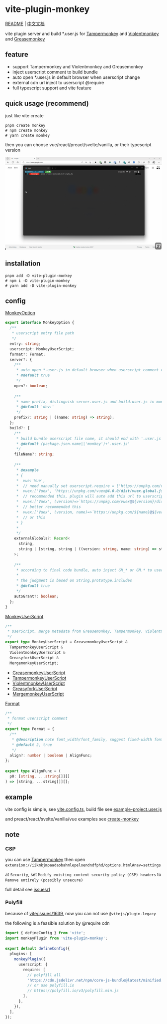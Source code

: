 # vite-plugin-monkey

[README](README.md) | [中文文档](README_zh.md)

vite plugin server and build \*.user.js for [Tampermonkey](https://www.tampermonkey.net/) and [Violentmonkey](https://violentmonkey.github.io/) and [Greasemonkey](https://www.greasespot.net/)

## feature

- support Tampermonkey and Violentmonkey and Greasemonkey
- inject userscript comment to build bundle
- auto open \*.user.js in default browser when userscript change
- external cdn url inject to userscript @require
- full typescript support and vite feature

## quick usage (recommend)

just like vite create

```shell
pnpm create monkey
# npm create monkey
# yarn create monkey
```

then you can choose vue/react/preact/svelte/vanilla, or their typescript version

![vue-ts](https://raw.githubusercontent.com/lisonge/src/main/img/2022-07-15_15-28-39.gif)

## installation

```shell
pnpm add -D vite-plugin-monkey
# npm i -D vite-plugin-monkey
# yarn add -D vite-plugin-monkey
```

## config

[MonkeyOption](./src/index.ts#L42)

```ts
export interface MonkeyOption {
  /**
   * userscript entry file path
   */
  entry: string;
  userscript: MonkeyUserScript;
  format?: Format;
  server?: {
    /**
     * auto open *.user.js in default browser when userscript comment change or vite server first start
     * @default true
     */
    open?: boolean;

    /**
     * name prefix, distinguish server.user.js and build.user.js in monkey extension install list
     * @default 'dev:'
     */
    prefix?: string | ((name: string) => string);
  };
  build?: {
    /**
     * build bundle userscript file name, it should end with '.user.js'
     * @default (package.json.name||'monkey')+'.user.js'
     */
    fileName?: string;

    /**
     * @example
     * {
     *  vue:'Vue',
     *  // need manually set userscript.require = ['https://unpkg.com/vue@3.0.0/dist/vue.global.js']
     *  vuex:['Vuex', 'https://unpkg.com/vuex@4.0.0/dist/vuex.global.js'],
     *  // recommended this, plugin will auto add this url to userscript.require
     *  vuex:['Vuex', (version)=>`https://unpkg.com/vuex@${version}/dist/vuex.global.js`],
     *  // better recommended this
     *  vuex:['Vuex', (version, name)=>`https://unpkg.com/${name}@${version}/dist/vuex.global.js`],
     *  // or this
     * }
     *
     */
    externalGlobals?: Record<
      string,
      string | [string, string | ((version: string, name: string) => string)]
    >;

    /**
     * according to final code bundle, auto inject GM_* or GM.* to userscript comment grant
     *
     * the judgment is based on String.prototype.includes
     * @default true
     */
    autoGrant?: boolean;
  };
}
```

[MonkeyUserScript](./src/userscript/index.ts#L138)

```ts
/**
 * UserScript, merge metadata from Greasemonkey, Tampermonkey, Violentmonkey, Greasyfork
 */
export type MonkeyUserScript = GreasemonkeyUserScript &
  TampermonkeyUserScript &
  ViolentmonkeyUserScript &
  GreasyforkUserScript &
  MergemonkeyUserScript;
```

- [GreasemonkeyUserScript](./src/userscript/greasemonkey.ts#L38)
- [TampermonkeyUserScript](./src/userscript/tampermonkey.ts#L77)
- [ViolentmonkeyUserScript](./src/userscript/violentmonkey.ts#L81)
- [GreasyforkUserScript](./src/userscript/index.ts#L33)
- [MergemonkeyUserScript](./src/userscript/index.ts#L61)

[Format](./src/userscript/common.ts#L12)

```ts
/**
 * format userscript comment
 */
export type Format = {
  /**
   * @description note font_width/font_family, suggest fixed-width font
   * @default 2, true
   */
  align?: number | boolean | AlignFunc;
};

export type AlignFunc = (
  p0: [string, ...string[]][]
) => [string, ...string[]][];
```

## example

vite config is simple, see [vite.config.ts](./test/example/vite.config.ts), build file see [example-project.user.js](./test/example/dist/example-project.user.js)

and preact/react/svelte/vanilla/vue examples see [create-monkey](https://github.com/lisonge/create-monkey.git)

## note

### CSP

you can use [Tampermonkey](https://www.tampermonkey.net/) then open `extension://iikmkjmpaadaobahmlepeloendndfphd/options.html#nav=settings`

at `Security`, set `Modify existing content security policy (CSP) headers` to `Remove entirely (possibly unsecure)`

full detail see [issues/1](https://github.com/lisonge/vite-plugin-monkey/issues/1)

### Polyfill

because of [vite/issues/1639](https://github.com/vitejs/vite/issues/1639), now you can not use `@vitejs/plugin-legacy`

the following is a feasible solution by @require cdn

```ts
import { defineConfig } from 'vite';
import monkeyPlugin from 'vite-plugin-monkey';

export default defineConfig({
  plugins: [
    monkeyPlugin({
      userscript: {
        require: [
          // polyfill all
          'https://cdn.jsdelivr.net/npm/core-js-bundle@latest/minified.js',
          // or use polyfill.io
          // https://polyfill.io/v3/polyfill.min.js
        ],
      },
    }),
  ],
});
```
